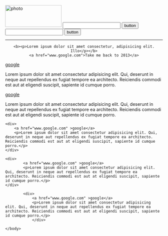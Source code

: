 <html>
    <head>
        <title>
             Home Page
        </title>
    </head>
    <body>
       

<div>
<img src="/home/subesta/Desktop/logo_Google_FullColor_3x_830x271px.max-2800x2800.png" alt="photo" width="180" height="70"/>
<input type="text">
<input type="button" value="button">
<input type="text">
<input type="button" value="button">


<hr/>
<div style="text-align: center;">

    <b><p>Lorem ipsum dolor sit amet consectetur, adipisicing elit. Illo</p></b>
    <a href="www.google.com">Take me back to 2013</a>
</div>

<div>
<a href="www.google.com" >google</a>
<p>Lorem ipsum dolor sit amet consectetur adipisicing elit. Qui, deserunt in neque aut repellendus ex fugiat tempore ea architecto. Reiciendis commodi est aut at eligendi suscipit, sapiente id cumque porro.</p>
</div>

<div>
    <a href="www.google.com" >google</a>
    <p>Lorem ipsum dolor sit amet consectetur adipisicing elit. Qui, deserunt in neque aut repellendus ex fugiat tempore ea architecto. Reiciendis commodi est aut at eligendi suscipit, sapiente id cumque porro.</p>
</div>

    <div>
        <a href="www.google.com" >google</a>
        <p>Lorem ipsum dolor sit amet consectetur adipisicing elit. Qui, deserunt in neque aut repellendus ex fugiat tempore ea architecto. Reiciendis commodi est aut at eligendi suscipit, sapiente id cumque porro.</p>
    </div>

    <div>
            <a href="www.google.com" >google</a>
            <p>Lorem ipsum dolor sit amet consectetur adipisicing elit. Qui, deserunt in neque aut repellendus ex fugiat tempore ea architecto. Reiciendis commodi est aut at eligendi suscipit, sapiente id cumque porro.</p>
    </div>

            <div>
                <a href="www.google.com" >google</a>
                <p>Lorem ipsum dolor sit amet consectetur adipisicing elit. Qui, deserunt in neque aut repellendus ex fugiat tempore ea architecto. Reiciendis commodi est aut at eligendi suscipit, sapiente id cumque porro.</p>
                </div>
                        
    </body>
</html>